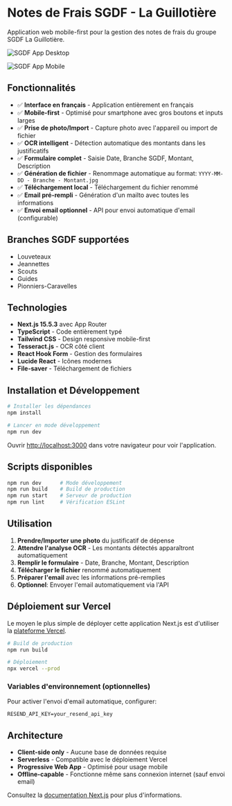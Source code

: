 # Notes de Frais SGDF - La Guillotière

Application web mobile-first pour la gestion des notes de frais du groupe SGDF La Guillotière.

![SGDF App Desktop](https://github.com/user-attachments/assets/7475457e-e6f0-4a91-99e1-838d14af8642)

![SGDF App Mobile](https://github.com/user-attachments/assets/0804cbb5-83a4-441c-9b82-453db63a93b1)

## Fonctionnalités

- ✅ **Interface en français** - Application entièrement en français
- ✅ **Mobile-first** - Optimisé pour smartphone avec gros boutons et inputs larges
- ✅ **Prise de photo/Import** - Capture photo avec l'appareil ou import de fichier
- ✅ **OCR intelligent** - Détection automatique des montants dans les justificatifs
- ✅ **Formulaire complet** - Saisie Date, Branche SGDF, Montant, Description
- ✅ **Génération de fichier** - Renommage automatique au format: `YYYY-MM-DD - Branche - Montant.jpg`
- ✅ **Téléchargement local** - Téléchargement du fichier renommé
- ✅ **Email pré-rempli** - Génération d'un mailto avec toutes les informations
- ✅ **Envoi email optionnel** - API pour envoi automatique d'email (configurable)

## Branches SGDF supportées

- Louveteaux
- Jeannettes  
- Scouts
- Guides
- Pionniers-Caravelles

## Technologies

- **Next.js 15.5.3** avec App Router
- **TypeScript** - Code entièrement typé
- **Tailwind CSS** - Design responsive mobile-first
- **Tesseract.js** - OCR côté client
- **React Hook Form** - Gestion des formulaires
- **Lucide React** - Icônes modernes
- **File-saver** - Téléchargement de fichiers

## Installation et Développement

```bash
# Installer les dépendances
npm install

# Lancer en mode développement
npm run dev
```

Ouvrir [http://localhost:3000](http://localhost:3000) dans votre navigateur pour voir l'application.

## Scripts disponibles

```bash
npm run dev      # Mode développement
npm run build    # Build de production
npm run start    # Serveur de production
npm run lint     # Vérification ESLint
```

## Utilisation

1. **Prendre/Importer une photo** du justificatif de dépense
2. **Attendre l'analyse OCR** - Les montants détectés apparaîtront automatiquement
3. **Remplir le formulaire** - Date, Branche, Montant, Description
4. **Télécharger le fichier** renommé automatiquement
5. **Préparer l'email** avec les informations pré-remplies
6. **Optionnel**: Envoyer l'email automatiquement via l'API

## Déploiement sur Vercel

Le moyen le plus simple de déployer cette application Next.js est d'utiliser la [plateforme Vercel](https://vercel.com/new?utm_medium=default-template&filter=next.js&utm_source=create-next-app&utm_campaign=create-next-app-readme).

```bash
# Build de production
npm run build

# Déploiement
npx vercel --prod
```

### Variables d'environnement (optionnelles)

Pour activer l'envoi d'email automatique, configurer:

```env
RESEND_API_KEY=your_resend_api_key
```

## Architecture

- **Client-side only** - Aucune base de données requise
- **Serverless** - Compatible avec le déploiement Vercel
- **Progressive Web App** - Optimisé pour usage mobile
- **Offline-capable** - Fonctionne même sans connexion internet (sauf envoi email)

Consultez la [documentation Next.js](https://nextjs.org/docs) pour plus d'informations.
